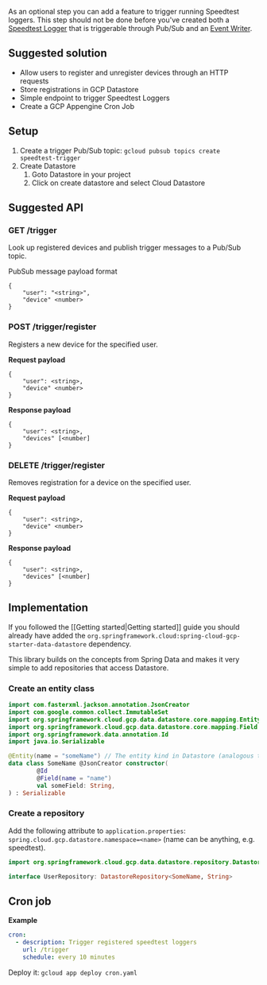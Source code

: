 As an optional step you can add a feature to trigger running Speedtest loggers. This step should not be done before you've created both a [Speedtest Logger](https://github.com/cx-cloud-101/gcp-speedtest-logger/wiki) that is triggerable through Pub/Sub and an [Event Writer](https://github.com/cx-cloud-101/gcp-event-writer/wiki).

## Suggested solution
* Allow users to register and unregister devices through an HTTP requests
* Store registrations in GCP Datastore
* Simple endpoint to trigger Speedtest Loggers
* Create a GCP Appengine Cron Job

## Setup
1. Create a trigger Pub/Sub topic: `gcloud pubsub topics create speedtest-trigger`
1. Create Datastore
   1. Goto Datastore in your project
   1. Click on create datastore and select Cloud Datastore

## Suggested API

### GET /trigger
Look up registered devices and publish trigger messages to a Pub/Sub topic.

PubSub message payload format
```
{
    "user": "<string>",
    "device" <number>
}
```

### POST /trigger/register
Registers a new device for the specified user.

**Request payload**
```
{
    "user": <string>,
    "device" <number>
}
```

**Response payload**
```
{
    "user": <string>,
    "devices" [<number]
}
```

### DELETE /trigger/register
Removes registration for a device on the specified user.

**Request payload**
```
{
    "user": <string>,
    "device" <number>
}
```

**Response payload**
```
{
    "user": <string>,
    "devices" [<number]
}
```

## Implementation
If you followed the [[Getting started|Getting started]] guide you should already have added the `org.springframework.cloud:spring-cloud-gcp-starter-data-datastore` dependency.

This library builds on the concepts from Spring Data and makes it very simple to add repositories that access Datastore.

### Create an entity class
```kotlin
import com.fasterxml.jackson.annotation.JsonCreator
import com.google.common.collect.ImmutableSet
import org.springframework.cloud.gcp.data.datastore.core.mapping.Entity
import org.springframework.cloud.gcp.data.datastore.core.mapping.Field
import org.springframework.data.annotation.Id
import java.io.Serializable

@Entity(name = "someName") // The entity kind in Datastore (analogous to SQL tables)
data class SomeName @JsonCreator constructor(
        @Id
        @Field(name = "name")
        val someField: String,
) : Serializable
```

### Create a repository
Add the following attribute to `application.properties`: `spring.cloud.gcp.datastore.namespace=<name>` (name can be anything, e.g. speedtest).

```kotlin
import org.springframework.cloud.gcp.data.datastore.repository.DatastoreRepository

interface UserRepository: DatastoreRepository<SomeName, String>
```

## Cron job
**Example**
```yaml
cron:
  - description: Trigger registered speedtest loggers
    url: /trigger
    schedule: every 10 minutes
```
Deploy it: `gcloud app deploy cron.yaml`